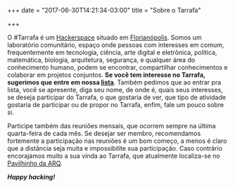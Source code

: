 +++
date = "2017-06-30T14:21:34-03:00"
title = "Sobre o Tarrafa"

+++


O #Tarrafa é um [Hackerspace](http://pt.wikipedia.org/wiki/Hackerspace) situado em [Florianópolis](http://pt.wikipedia.org/Florian%C3%B3polis). Somos um laboratório comunitário, espaço onde pessoas com interesses em comum, frequentemente em tecnologia, ciência, arte digital e eletrônica, política, matemática, biologia, arquitetura, segurança, e qualquer área do conhecimento humano, podem se encontrar, compartilhar conhecimentos e colaborar em projetos conjuntos.
**Se você tem interesse no Tarrafa, sugerimos que entre em nossa [lista](https://groups.google.com/forum/#!forum/floripa-hackerspace)**. Também pedimos que ao entrar pra lista, você se apresente, diga seu nome, de onde é, quais seus interesses, se deseja participar do Tarrafa, o que gostaria de ver, que tipo de atividade gostaria de participar ou de propor no Tarrafa, enfim, fale um pouco sobre si.

Participe também das reuniões mensais, que ocorrem sempre na última quarta-feira de cada mês. Se desejar ser membro, recomendamos fortemente a participação nas reuniões é um bom começo, a menos é claro que a distância seja muita e impossibilite sua participação. Caso contrário encorajamos muito a sua vinda ao Tarrafa, que atualmente localiza-se no [Pavilhinho da ARQ](http://www.openstreetmap.org/?mlat=-27.60264&mlon=-48.51832#map=17/-27.60263/-48.51832).

***Happy hacking!***

